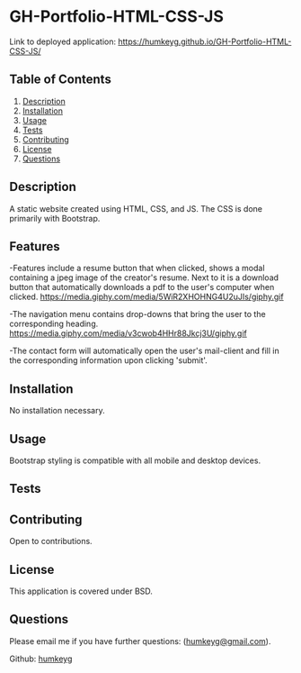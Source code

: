 # GH-Portfolio-HTML-CSS-JS

Link to deployed application: https://humkeyg.github.io/GH-Portfolio-HTML-CSS-JS/

## Table of Contents

1. [Description](#Description)
2. [Installation](#Installation)
3. [Usage](#Usage)
4. [Tests](#Tests)
5. [Contributing](#Contributing)
6. [License](#License)
7. [Questions](#Questions)

## Description

A static website created using HTML, CSS, and JS. The CSS is done primarily with Bootstrap.

## Features

-Features include a resume button that when clicked, shows a modal containing a jpeg image of the creator's resume. Next to it is a download button that automatically downloads a pdf to the user's computer when clicked.
https://media.giphy.com/media/5WiR2XHOHNG4U2uJIs/giphy.gif

-The navigation menu contains drop-downs that bring the user to the corresponding heading.
https://media.giphy.com/media/v3cwob4HHr88Jkcj3U/giphy.gif

-The contact form will automatically open the user's mail-client and fill in the corresponding information upon clicking 'submit'.

## Installation

No installation necessary.

## Usage

Bootstrap styling is compatible with all mobile and desktop devices.

## Tests

## Contributing

Open to contributions.

## License

This application is covered under BSD.

## Questions

Please email me if you have further questions: 
(humkeyg@gmail.com).

Github:
[humkeyg](https://github.com/humkeyg)
